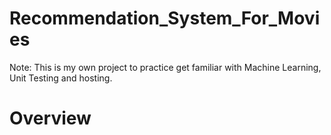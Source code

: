 # Recommendation_System_For_Movies

Note: This is my own project to practice get familiar with Machine Learning, Unit Testing and hosting. 

# Overview
